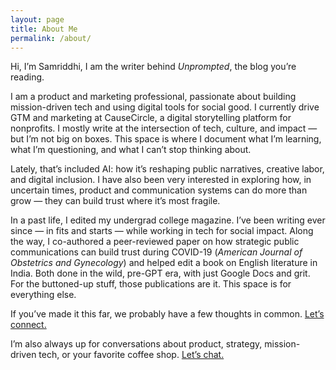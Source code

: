 ```yaml
---
layout: page
title: About Me
permalink: /about/
---
```


Hi, I’m Samriddhi, I am the writer behind *Unprompted*, the blog you’re reading. 

I am a product and marketing professional, passionate about building mission-driven tech and using digital tools for social good. I currently drive GTM and marketing at CauseCircle, a digital storytelling platform for nonprofits.
I mostly write at the intersection of tech, culture, and impact — but I’m not big on boxes. This space is where I document what I’m learning, what I’m questioning, and what I can’t stop thinking about.

Lately, that’s included AI: how it’s reshaping public narratives, creative labor, and digital inclusion. I have also been very interested in exploring how, in uncertain times, product and communication systems can do more than grow — they can build trust where it’s most fragile.

In a past life, I edited my undergrad college magazine. I’ve been writing ever since — in fits and starts — while working in tech for social impact. Along the way, I co-authored a peer-reviewed paper on how strategic public communications can build trust during COVID-19 (*American Journal of Obstetrics and Gynecology*) and helped edit a book on English literature in India. Both done in the wild, pre-GPT era, with just Google Docs and grit. For the buttoned-up stuff, those publications are it. This space is for everything else.

If you’ve made it this far, we probably have a few thoughts in common. [Let’s connect.](https://www.linkedin.com/in/samriddhisimlai/)

I’m also always up for conversations about product, strategy, mission-driven tech, or your favorite coffee shop. [Let’s chat.](https://forms.gle/DF5sjgZfZUEDkGwP9)
